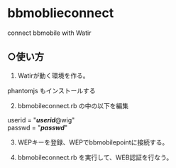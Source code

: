 bbmoblieconnect
===============
connect bbmobile with Watir


○使い方
---------------
1. Watirが動く環境を作る。

  phantomjs もインストールする

2. bbmobileconnect.rb の中の以下を編集

  userid = "***userid***@wig"  
  passwd = "***passwd***"

3. WEPキーを登録、WEPでbbmobilepointに接続する。

4. bbmobileconnect.rb を実行して、WEB認証を行なう。

